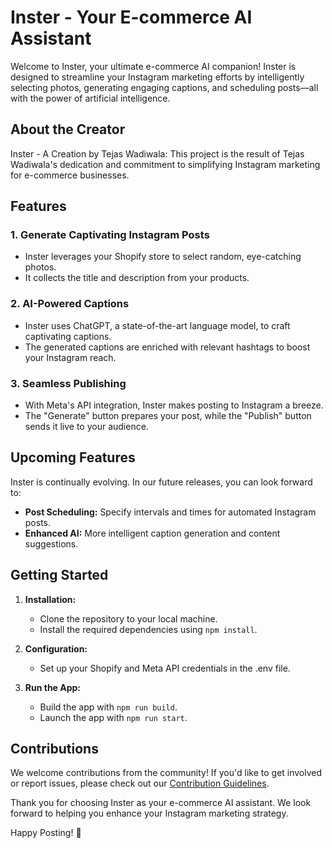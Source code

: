 # Inster - Your E-commerce AI Assistant

Welcome to Inster, your ultimate e-commerce AI companion! Inster is designed to streamline your Instagram marketing efforts by intelligently selecting photos, generating engaging captions, and scheduling posts—all with the power of artificial intelligence.

## About the Creator

Inster - A Creation by Tejas Wadiwala: This project is the result of Tejas Wadiwala's dedication and commitment to simplifying Instagram marketing for e-commerce businesses.

## Features

### 1. Generate Captivating Instagram Posts
- Inster leverages your Shopify store to select random, eye-catching photos.
- It collects the title and description from your products.

### 2. AI-Powered Captions
- Inster uses ChatGPT, a state-of-the-art language model, to craft captivating captions.
- The generated captions are enriched with relevant hashtags to boost your Instagram reach.

### 3. Seamless Publishing
- With Meta's API integration, Inster makes posting to Instagram a breeze.
- The "Generate" button prepares your post, while the "Publish" button sends it live to your audience.

## Upcoming Features

Inster is continually evolving. In our future releases, you can look forward to:

- **Post Scheduling:** Specify intervals and times for automated Instagram posts.
- **Enhanced AI:** More intelligent caption generation and content suggestions.

## Getting Started

1. **Installation:**
   - Clone the repository to your local machine.
   - Install the required dependencies using `npm install`.

2. **Configuration:**
   - Set up your Shopify and Meta API credentials in the .env file.

3. **Run the App:**
   - Build the app with `npm run build`.
   - Launch the app with `npm run start`.

## Contributions

We welcome contributions from the community! If you'd like to get involved or report issues, please check out our [Contribution Guidelines](CONTRIBUTING.md).

Thank you for choosing Inster as your e-commerce AI assistant. We look forward to helping you enhance your Instagram marketing strategy.

Happy Posting! 🚀
